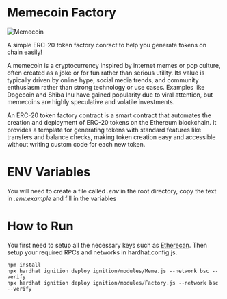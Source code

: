 # Memecoin Factory
![Memecoin](https://thumbor.forbes.com/thumbor/fit-in/1290x/https://www.forbes.com/advisor/wp-content/uploads/2022/08/dogecoin_getty.jpeg.jpg)

A simple ERC-20 token factory conract to help you generate tokens on chain easily! 

A memecoin is a cryptocurrency inspired by internet memes or pop culture, often created as a joke or for fun rather than serious utility. Its value is typically driven by online hype, social media trends, and community enthusiasm rather than strong technology or use cases. Examples like Dogecoin and Shiba Inu have gained popularity due to viral attention, but memecoins are highly speculative and volatile investments.

An ERC-20 token factory contract is a smart contract that automates the creation and deployment of ERC-20 tokens on the Ethereum blockchain. It provides a template for generating tokens with standard features like transfers and balance checks, making token creation easy and accessible without writing custom code for each new token.

# ENV Variables 
You will need to create a file called *.env* in the root directory, copy the text in *.env.example* and fill in the variables 


# How to Run 
You first need to setup all the necessary keys such as [Etherecan](https://etherscan.io/). Then setup your required RPCs and networks in hardhat.config.js.  
```
npm install
npx hardhat ignition deploy ignition/modules/Meme.js --network bsc --verify
npx hardhat ignition deploy ignition/modules/Factory.js --network bsc --verify

```
